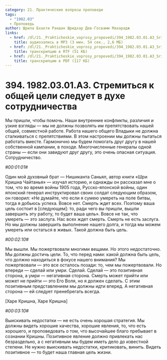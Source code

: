 ```yaml
---
category: 21. Практические вопросы проповеди
tags:
  - "1982.03"
  - Проповедь
author: Шрила Бхакти Ракшак Шридхар Дев-Госвами Махарадж
links:
  - href: /dl/21._Prakticheskie_voprosy_propovedi/394_1982.03.01.A3_SridharMj_Stremitsja_k_obshhej_celi_sleduet_v_duhe_sotrudnichestva.mp3
    title: аудиозапись в MP3 (3 мин. 54 сек., 2,6 МБ)
  - href: /dl/21._Prakticheskie_voprosy_propovedi/394_1982.03.01.A3_SridharMj_Stremitsja_k_obshhej_celi_sleduet_v_duhe_sotrudnichestva.rtf
    title: транскрипцию в RTF (51 КБ)
  - href: /dl/21._Prakticheskie_voprosy_propovedi/394_1982.03.01.A3_SridharMj_Stremitsja_k_obshhej_celi_sleduet_v_duhe_sotrudnichestva.pdf
    title: транскрипцию в PDF (117 КБ)
---
```


# 394. 1982.03.01.A3. Стремиться к общей цели следует в духе сотрудничества

Мы пришли, чтобы помочь. Наши внутренние конфликты, различия и узкие взгляды — мы не должны позволять им препятствовать нашей общей, совместной работе. Работа нашего общего Владыки не должна сталкиваться с препятствиями. В этом настроении мы должны пытаться работать вместе. Гармонично мы будем помогать друг другу в нашей собственной кампании, в походе. Многочисленные генералы одной страны — если они завидуют друг другу, это очень опасная ситуация. Сотрудничество.

*#00:01:01#*

Один мой духовный брат — Нишиканта Саньял, автор книги «Шри Кришна Чайтанья» — изучал историю, и однажды он рассказал мне о том, что во время войны 1905 года, Русско-японской войны, один японский генерал инструктировал своих солдат следующим образом, он говорил: «Не думайте, что если я сумею умереть на поле битвы, тогда я добьюсь успеха. Вовсе нет. Смерть ждет всех. Поэтому ваша цель состоит в [следующем]: то, ради чего вы пришли, вышли завершить эту работу, то будет ваша цель». Вовсе не так, что умереть — это заслуга. Нас всех ждет смерть. Смерть не есть заслуга. Но мы должны завершить выполнение нашего долга, и тогда мы можем умереть или остаться в живых. Такой должна быть цель.

*#00:02:10#*

Мы вышли. Мы пожертвовали многими вещами. Но этого недостаточно. Мы должны достичь цели. То, что перед нами: какой должна быть цель, что должно находиться в фокусе нашего внимания? Мы пожертвовали — это все осталось позади: то, чем мы пожертвовали. Но впереди — сделай или умри. Сделай. Сделай — это позитивная сторона, а умри — негативная сторона. Смерть может прийти или может не прийти — это Его Воля, но я должен сделать. С этим позитивным представлением мы должны идти вперед. А негативная сторона — ей следует пренебрегать всегда.

[Харе Кришна, Харе Кришна]

*#00:03:10#*

Выискивать недостатки — не есть очень хорошая стратегия. Мы должны видеть хорошие качества, хорошие явления, то, что есть хорошего, и проповедовать о том, что высочайшее благо пребывает в сознании Кришны. Позитивное явление должно привлекать нас безраздельно, а с негативным мы будем иметь дело до известной степени. Не нужно выискивать недостатки, критиковать, винить. Видеть позитивное — то будет наша главная цель жизни.

